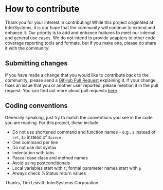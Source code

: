 # How to contribute

Thank you for your interest in contributing! While this project originated at InterSystems, it is our hope that the community will continue to extend and enhance it. Our priority is to add and enhance features to meet our internal and general use cases. We do not intend to provide adapters to other code coverage reporting tools and formats, but if you make one, please do share it with the community!

## Submitting changes

If you have made a change that you would like to contribute back to the community, please send a [GitHub Pull Request](/pull/new/master) explaining it. If your change fixes an issue that you or another user reported, please mention it in the pull request. You can find out more about pull requests [here](http://help.github.com/pull-requests/).

## Coding conventions

Generally speaking, just try to match the conventions you see in the code you are reading. For this project, these include:

* Do not use shortened command and function names - e.g., `s` instead of `set`, `$p` instead of `$piece`
* One command per line
* Do not use dot syntax
* Indentation with tabs
* Pascal case class and method names
* Avoid using postconditionals
* Local variables start with `t`; formal parameter names start with `p`
* Always check %Status return values

Thanks,
Tim Leavitt, InterSystems Corporation